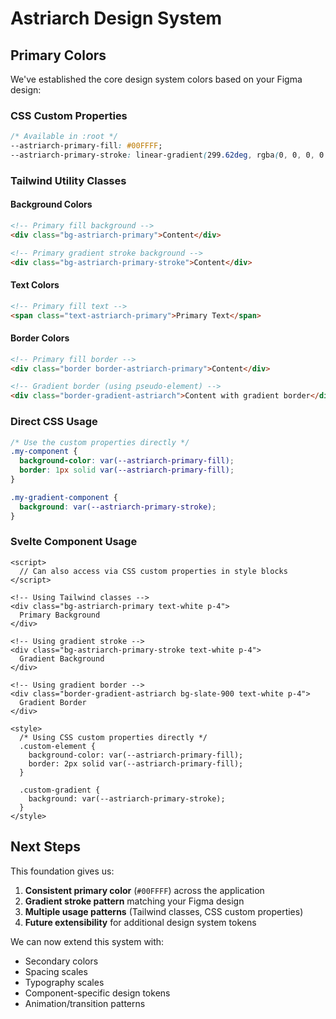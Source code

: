 # Astriarch Design System

## Primary Colors

We've established the core design system colors based on your Figma design:

### CSS Custom Properties
```css
/* Available in :root */
--astriarch-primary-fill: #00FFFF;
--astriarch-primary-stroke: linear-gradient(299.62deg, rgba(0, 0, 0, 0.5) 7.75%, #00FFFF 82.21%, #FFFFFF 100%);
```

### Tailwind Utility Classes

#### Background Colors
```html
<!-- Primary fill background -->
<div class="bg-astriarch-primary">Content</div>

<!-- Primary gradient stroke background -->
<div class="bg-astriarch-primary-stroke">Content</div>
```

#### Text Colors
```html
<!-- Primary fill text -->
<span class="text-astriarch-primary">Primary Text</span>
```

#### Border Colors
```html
<!-- Primary fill border -->
<div class="border border-astriarch-primary">Content</div>

<!-- Gradient border (using pseudo-element) -->
<div class="border-gradient-astriarch">Content with gradient border</div>
```

### Direct CSS Usage
```css
/* Use the custom properties directly */
.my-component {
  background-color: var(--astriarch-primary-fill);
  border: 1px solid var(--astriarch-primary-fill);
}

.my-gradient-component {
  background: var(--astriarch-primary-stroke);
}
```

### Svelte Component Usage
```svelte
<script>
  // Can also access via CSS custom properties in style blocks
</script>

<!-- Using Tailwind classes -->
<div class="bg-astriarch-primary text-white p-4">
  Primary Background
</div>

<!-- Using gradient stroke -->
<div class="bg-astriarch-primary-stroke text-white p-4">
  Gradient Background
</div>

<!-- Using gradient border -->
<div class="border-gradient-astriarch bg-slate-900 text-white p-4">
  Gradient Border
</div>

<style>
  /* Using CSS custom properties directly */
  .custom-element {
    background-color: var(--astriarch-primary-fill);
    border: 2px solid var(--astriarch-primary-fill);
  }
  
  .custom-gradient {
    background: var(--astriarch-primary-stroke);
  }
</style>
```

## Next Steps

This foundation gives us:
1. **Consistent primary color** (`#00FFFF`) across the application
2. **Gradient stroke pattern** matching your Figma design
3. **Multiple usage patterns** (Tailwind classes, CSS custom properties)
4. **Future extensibility** for additional design system tokens

We can now extend this system with:
- Secondary colors
- Spacing scales
- Typography scales
- Component-specific design tokens
- Animation/transition patterns

